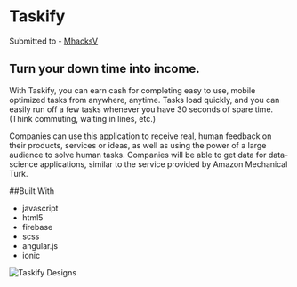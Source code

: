 # Taskify
Submitted to - [MhacksV](http://challengepost.com/software/taskify-4a7v)


## Turn your down time into income.

With Taskify, you can earn cash for completing easy to use, mobile optimized tasks from anywhere, anytime. Tasks load quickly, and you can easily run off a few tasks whenever you have 30 seconds of spare time. (Think commuting, waiting in lines, etc.)

Companies can use this application to receive real, human feedback on their products, services or ideas, as well as using the power of a large audience to solve human tasks. Companies will be able to get data for data-science applications, similar to the service provided by Amazon Mechanical Turk.

##Built With

- javascript
- html5
- firebase
- scss
- angular.js
- ionic

![Taskify Designs](https://www.evernote.com/shard/s26/sh/a58d3885-cd69-47aa-98fa-507aa3a5bb31/777cee1557ef7302/res/4a8c55fb-285d-43b7-8691-d49f35c56d6d/Taskify%20.jpg)
